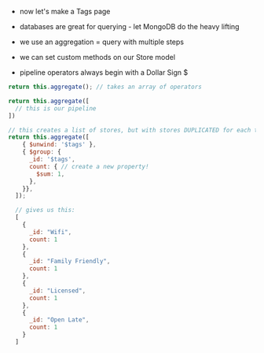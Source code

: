 - now let's make a Tags page

- databases are great for querying - let MongoDB do the heavy lifting
- we use an aggregation = query with multiple steps

- we can set custom methods on our Store model


- pipeline operators always begin with a Dollar Sign $
```js
return this.aggregate(); // takes an array of operators

return this.aggregate([
  // this is our pipeline
])

// this creates a list of stores, but with stores DUPLICATED for each tag in the tags array
return this.aggregate([
    { $unwind: '$tags' },
    { $group: {
      _id: '$tags',
      count: { // create a new property!
        $sum: 1,
      },
    }},
  ]);

  // gives us this:
  [
    {
      _id: "Wifi",
      count: 1
    },
    {
      _id: "Family Friendly",
      count: 1
    },
    {
      _id: "Licensed",
      count: 1
    },
    {
      _id: "Open Late",
      count: 1
    }
  ]
```
